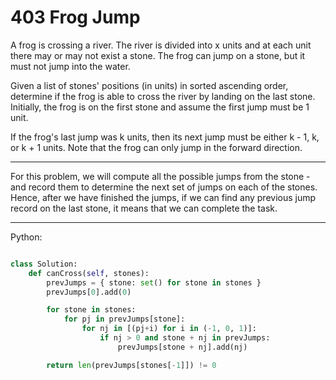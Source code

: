 # 403 Frog Jump

A frog is crossing a river. The river is divided into x units and at each unit
there may or may not exist a stone. The frog can jump on a stone, but it must
not jump into the water.

Given a list of stones' positions (in units) in sorted ascending order,
determine if the frog is able to cross the river by landing on the last stone.
Initially, the frog is on the first stone and assume the first jump must be
1 unit.

If the frog's last jump was k units, then its next jump must be either k - 1,
k, or k + 1 units. Note that the frog can only jump in the forward direction.

---

For this problem, we will compute all the possible jumps from the stone - and
record them to determine the next set of jumps on each of the stones. Hence,
after we have finished the jumps, if we can find any previous jump record on
the last stone, it means that we can complete the task.

---

Python:

```python

class Solution:
    def canCross(self, stones):
        prevJumps = { stone: set() for stone in stones }
        prevJumps[0].add(0)

        for stone in stones:
            for pj in prevJumps[stone]:
                for nj in [(pj+i) for i in (-1, 0, 1)]:
                    if nj > 0 and stone + nj in prevJumps:
                        prevJumps[stone + nj].add(nj)

        return len(prevJumps[stones[-1]]) != 0
```
